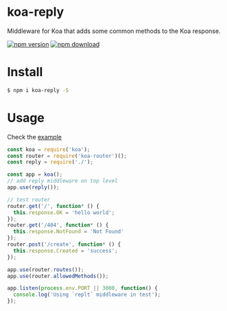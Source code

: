 # koa-reply

  Middleware for Koa that adds some common methods to the Koa response.

  [![npm version](http://img.shields.io/npm/v/koa-reply.svg)](https://www.npmjs.com/package/koa-reply)
  [![npm download](http://img.shields.io/npm/dm/koa-reply.svg)](https://www.npmjs.com/package/koa-reply)

# Install

  ```sh
  $ npm i koa-reply -S
  ```

# Usage

  Check the [example](./example.js)

  ```js
  const koa = require('koa');
  const router = require('koa-router')();
  const reply = require('./');

  const app = koa();
  // add reply middleware on top level
  app.use(reply());

  // test router
  router.get('/', function* () {
    this.response.OK = 'hello world';
  });
  router.get('/404', function* () {
    this.response.NotFound = 'Not Found'
  });
  router.post('/create', function* () {
    this.response.Created = 'success';
  });

  app.use(router.routes());
  app.use(router.allowedMethods());

  app.listen(process.env.PORT || 3000, function() {
    console.log('Using `replt` middleware in test');
  });
  ```
